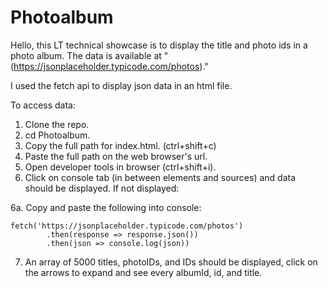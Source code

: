 # Photoalbum
Hello, this LT technical showcase is to display the title and photo ids in a photo album.  The data is available at 
"(https://jsonplaceholder.typicode.com/photos)."

I used the fetch api to display json data in an html file.

To access data:
1. Clone the repo.
2. cd Photoalbum.
3. Copy the full path for index.html. (ctrl+shift+c)
4. Paste the full path on the web browser's url.
5. Open developer tools in browser (ctrl+shift+i).
6. Click on console tab (in between elements and sources) and data should be displayed.  If not displayed:

6a. Copy and paste the following into console:
```
fetch('https://jsonplaceholder.typicode.com/photos')
        .then(response => response.json())
        .then(json => console.log(json))
```
        
7. An array of 5000 titles, photoIDs, and IDs should be displayed, click on the arrows to expand and see every albumId, id, and title.
